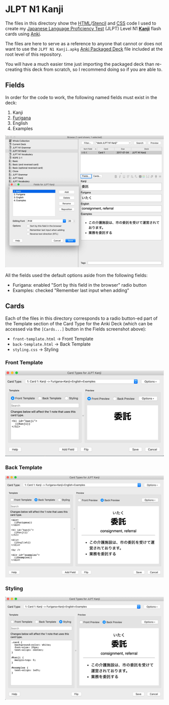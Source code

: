 # JLPT N1 Kanji

The files in this directory show the [HTML][]/[Stencil][] and [CSS][] code I
used to create my [Japanese Language Proficiency Test][] (JLPT) Level N1
**[Kanji][]** flash cards using [Anki][].

The files are here to serve as a reference to anyone that cannot or does not
want to use the `JLPT N1 Kanji.apkg` [Anki Packaged Deck][] file included at
the root level of this repository.

You will have a much easier time just importing the packaged deck than
re-creating this deck from scratch, so I recommend doing so if you are able to.

## Fields

In order for the code to work, the following named fields must exist in the
deck:

1. Kanji
2. [Furigana][]
3. English
4. Examples

![Kanji Fields][]

All the fields used the default options aside from the following fields:

- Furigana: enabled "Sort by this field in the browser" radio button
- Examples: checked "Remember last input when adding"

## Cards

Each of the files in this directory corresponds to a radio button-ed part of
the Template section of the Card Type for the Anki Deck (which can be accessed
via the `[Cards...]` button in the Fields screenshot above):

- `front-template.html` -> Front Template
- `back-template.html` -> Back Template
- `styling.css` -> Styling

### Front Template

![Kanji Front Template][]

### Back Template

![Kanji Back Template][]

### Styling

![Kanji Styling][]

[Anki]: https://apps.ankiweb.net/
[Anki Packaged Deck]: https://apps.ankiweb.net/docs/manual20.html#exporting-packaged-decks
[CSS]: https://en.wikipedia.org/wiki/CSS
[Furigana]: https://en.wikipedia.org/wiki/Furigana
[HTML]: https://en.wikipedia.org/wiki/HTML
[Japanese Language Proficiency Test]: https://www.jlpt.jp/e/
[Kanji]: https://en.wikipedia.org/wiki/Kanji
[Kanji Back Template]: ../../assets/kanji-back-template.jpg
[Kanji Fields]: ../../assets/kanji-fields.jpg
[Kanji Front Template]: ../../assets/kanji-front-template.jpg
[Kanji Styling]: ../../assets/kanji-styling.jpg
[Stencil]: https://stencil.fuller.li/en/latest/
